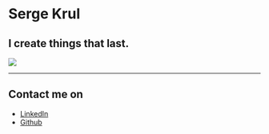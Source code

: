 # Serge Krul
## I create things that last.

![](https://en.gravatar.com/userimage/5738393/a379a81b78cf317e2ed44d8a117269c5.jpg?size=200)

***

## Contact me on

- [LinkedIn](http://il.linkedin.com/in/sergekrul)
- [Github](https://github.com/krulik)

